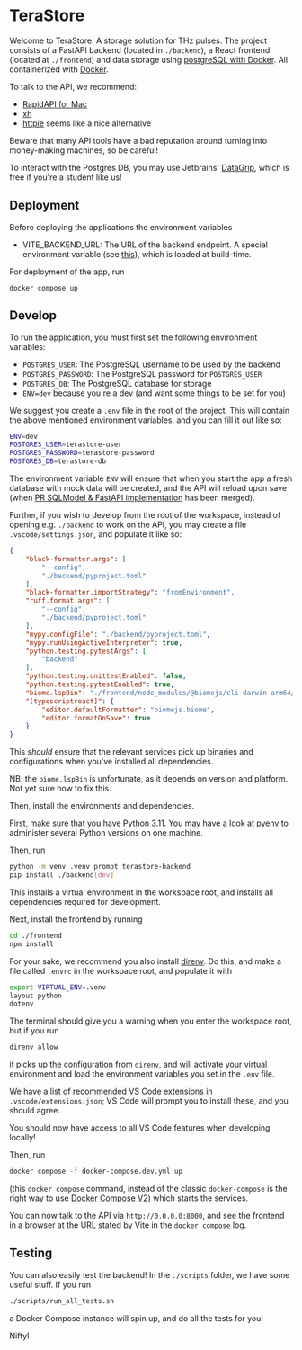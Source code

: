 # TeraStore

Welcome to TeraStore: A storage solution for THz pulses. The project consists of a FastAPI backend (located in `./backend`), a React frontend (located at `./frontend`) and data storage using [postgreSQL with Docker](https://geshan.com.np/blog/2021/12/docker-postgres/). All containerized with [Docker](https://www.docker.com/).

To talk to the API, we recommend:

* [RapidAPI for Mac](https://paw.cloud)
* [xh](https://github.com/ducaale/xh)
* [httpie](https://httpie.io) seems like a nice alternative

Beware that many API tools have a bad reputation around turning into money-making machines, so be careful!

To interact with the Postgres DB, you may use Jetbrains' [DataGrip](https://www.jetbrains.com/datagrip/), which is free if you're a student like us!

## Deployment
Before deploying the applications the environment variables
* VITE_BACKEND_URL: The URL of the backend endpoint. A special environment variable (see [this](https://vitejs.dev/guide/env-and-mode.html)), which is loaded at build-time.

For deployment of the app, run

`docker compose up`

## Develop

To run the application, you must first set the following environment variables:
* `POSTGRES_USER`: The PostgreSQL username to be used by the backend
* `POSTGRES_PASSWORD`: The PostgreSQL password for `POSTGRES_USER`
* `POSTGRES_DB`: The PostgreSQL database for storage
* `ENV=dev` because you're a dev (and want some things to be set for you)

We suggest you create a `.env` file in the root of the project.
This will contain the above mentioned environment variables, and you can fill it out like so:

```bash
ENV=dev
POSTGRES_USER=terastore-user
POSTGRES_PASSWORD=terastore-password
POSTGRES_DB=terastore-db
```

The environment variable `ENV` will ensure that when you start the app a fresh database with mock data will be created,
and the API will reload upon save (when [PR SQLModel & FastAPI implementation](https://github.com/GlazeTech/TeraStore/pull/15) has been merged).

Further, if you wish to develop from the root of the workspace, instead of opening e.g. `./backend` to work on the API,
you may create a file `.vscode/settings.json`, and populate it like so:

```json
{
    "black-formatter.args": [
        "--config",
        "./backend/pyproject.toml"
    ],
    "black-formatter.importStrategy": "fromEnvironment",
    "ruff.format.args": [
        "--config",
        "./backend/pyproject.toml"
    ],
    "mypy.configFile": "./backend/pyproject.toml",
    "mypy.runUsingActiveInterpreter": true,
    "python.testing.pytestArgs": [
        "backend"
    ],
    "python.testing.unittestEnabled": false,
    "python.testing.pytestEnabled": true,
    "biome.lspBin": "./frontend/node_modules/@biomejs/cli-darwin-arm64/biome",
    "[typescriptreact]": {
        "editor.defaultFormatter": "biomejs.biome",
        "editor.formatOnSave": true
    }
}
```

This _should_ ensure that the relevant services pick up binaries and configurations when you've installed all dependencies.

NB: the `biome.lspBin` is unfortunate, as it depends on version and platform. Not yet sure how to fix this.

Then, install the environments and dependencies.

First, make sure that you have Python 3.11.
You may have a look at [pyenv](https://github.com/pyenv/pyenv) to administer several Python versions on one machine.

Then, run
```bash
python -m venv .venv prompt terastore-backend
pip install ./backend[dev]
```

This installs a virtual environment in the workspace root, and installs all dependencies required for development.

Next, install the frontend by running
```bash
cd ./frontend
npm install
```

For your sake, we recommend you also install [direnv](https://direnv.net).
Do this, and make a file called `.envrc` in the workspace root, and populate it with
```bash
export VIRTUAL_ENV=.venv
layout python
dotenv
```

The terminal should give you a warning when you enter the workspace root, but if you run
```bash
direnv allow
```
it picks up the configuration from `direnv`, and will activate your virtual environment and load the environment variables you set in the `.env` file.

We have a list of recommended VS Code extensions in `.vscode/extensions.json`; VS Code will prompt you to install these, and you should agree.

You should now have access to all VS Code features when developing locally!

Then, run
```bash
docker compose -f docker-compose.dev.yml up
```
(this `docker compose` command, instead of the classic `docker-compose` is the right way to use [Docker Compose V2](https://docs.docker.com/compose/migrate/)) which starts the services.

You can now talk to the API via `http://0.0.0.0:8000`, and see the frontend in a browser at the URL stated by Vite in the `docker compose` log.

## Testing

You can also easily test the backend!
In the `./scripts` folder, we have some useful stuff.
If you run
```bash
./scripts/run_all_tests.sh
```
a Docker Compose instance will spin up, and do all the tests for you!

Nifty!
